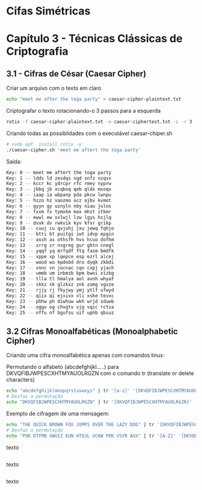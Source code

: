 # Cifas Simétricas
# Capítulo 3 - Técnicas Clássicas de Criptografia

## 3.1 - Cifras de César (Caesar Cipher)


Criar um arquivo com o texto em claro
```sh
echo "meet me after the toga party" > caesar-cipher-plaintext.txt
```
Criptografar o texto rotacionando-o 3 passos para a esquerda
```sh
rotix -f caesar-cipher-plaintext.txt -o caesar-ciphertext.txt -L -r 3

```
Criando todas as possiblidades com o executável caesar-chiper.sh
```sh
# sudo apt  install rotix -y
./caesar-cipher.sh 'meet me aftert the toga party'
```
Saída:
```sh
Key: 0 -- meet me aftert the toga party
Key: 1 -- ldds ld zesdqs sgd snfz ozqsx
Key: 2 -- kccr kc ydrcpr rfc rmey nyprw
Key: 3 -- jbbq jb xcqboq qeb qldx mxoqv
Key: 4 -- iaap ia wbpanp pda pkcw lwnpu
Key: 5 -- hzzo hz vaozmo ocz ojbv kvmot
Key: 6 -- gyyn gy uznyln nby niau julns
Key: 7 -- fxxm fx tymxkm max mhzt itkmr
Key: 8 -- ewwl ew sxlwjl lzw lgys hsjlq
Key: 9 -- dvvk dv rwkvik kyv kfxr grikp
Key: 10 -- cuuj cu qvjuhj jxu jewq fqhjo
Key: 11 -- btti bt puitgi iwt idvp epgin
Key: 12 -- assh as othsfh hvs hcuo dofhm
Key: 13 -- zrrg zr nsgreg gur gbtn cnegl
Key: 14 -- yqqf yq mrfqdf ftq fasm bmdfk
Key: 15 -- xppe xp lqepce esp ezrl alcej
Key: 16 -- wood wo kpdobd dro dyqk zkbdi
Key: 17 -- vnnc vn jocnac cqn cxpj yjach
Key: 18 -- ummb um inbmzb bpm bwoi xizbg
Key: 19 -- tlla tl hmalya aol avnh whyaf
Key: 20 -- skkz sk glzkxz znk zumg vgxze
Key: 21 -- rjjy rj fkyjwy ymj ytlf ufwyd
Key: 22 -- qiix qi ejxivx xli xske tevxc
Key: 23 -- phhw ph diwhuw wkh wrjd sduwb
Key: 24 -- oggv og chvgtv vjg vqic rctva
Key: 25 -- nffu nf bgufsu uif uphb qbsuz
```


## 3.2 Cifras Monoalfabéticas (Monoalphabetic Cipher)

Criando uma cifra monoalfabética apenas com comandos linux:

Permutando o alfabeto (abcdefghijkl.....) para DKVQFIBJWPESCXHTMYAUOLRGZN com o comando tr (translate or delete characters)
```sh
echo "abcdefghijklmnopqrstuvwxyz" | tr '[a-z]' '[DKVQFIBJWPESCXHTMYAUOLRGZN]'
# Desfaz a permutação
echo "DKVQFIBJWPESCXHTMYAUOLRGZN" | tr '[DKVQFIBJWPESCXHTMYAUOLRGZN]' '[a-z]'
```

Exemplo de cifragem de uma mensagem:

```sh
echo "THE QUICK BROWN FOX JUMPS OVER THE LAZY DOG" | tr '[DKVQFIBJWPESCXHTMYAUOLRGZN]' '[A-Z]'
# Desfaz a permutação
echo "POK DTFMB GWUIZ EUN HTQJL UCKW POK VSYR AUX" | tr '[A-Z]' '[DKVQFIBJWPESCXHTMYAUOLRGZN]'
```


texto
```sh

```
texto
```sh

```

texto
```sh

```
